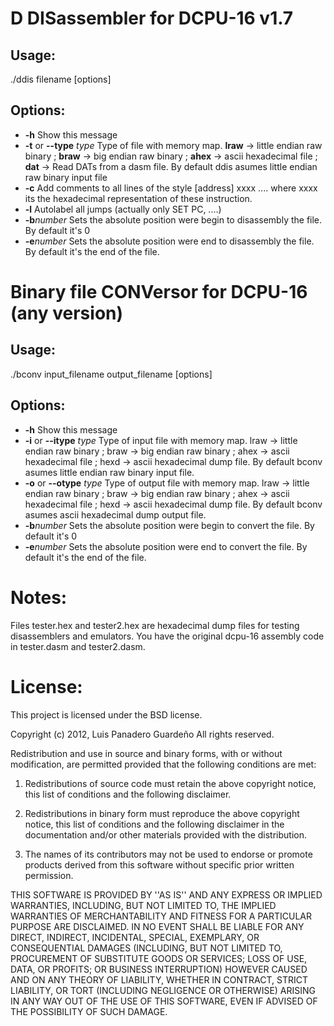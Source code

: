 # D DISassembler for DCPU-16 v1.7 #

## Usage: ##
  ./ddis filename [options]
## Options: ##
* __-h__                   Show this message
* __-t__ or __--type__ *type*  Type of file with memory map. __lraw__ -> little endian raw binary ; __braw__ -> big endian raw binary ; __ahex__ -> ascii hexadecimal file ; __dat__ -> Read DATs from a dasm file. By default ddis asumes little endian raw binary input file
* __-c__                   Add comments to all lines of the style [address] xxxx ....   where xxxx its the hexadecimal representation of these instruction.
* __-l__                   Autolabel all jumps (actually only SET PC, ....)
* __-b__*number*           Sets the absolute position were begin to disassembly the file. By default it's 0
* __-e__*number*           Sets the absolute position were end to disassembly the file. By default it's the end of the file.

# Binary file CONVersor for DCPU-16 (any version) #

## Usage: ##
  ./bconv input_filename output_filename [options]
## Options: ##
* __-h__                   Show this message
* __-i__ or __--itype__ *type* Type of input file with memory map. lraw -> little endian raw binary ; braw -> big endian raw binary ; ahex -> ascii hexadecimal file ; hexd -> ascii hexadecimal dump file. By default bconv asumes little endian raw binary input file.
* __-o__ or __--otype__ *type* Type of output file with memory map. lraw -> little endian raw binary ; braw -> big endian raw binary ; ahex -> ascii hexadecimal file ; hexd -> ascii hexadecimal dump file. By default bconv asumes ascii hexadecimal dump output file.
* __-b__*number*           Sets the absolute position were begin to convert the file. By default it's 0
* __-e__*number*           Sets the absolute position were end to convert the file. By default it's the end of the file.


# Notes: #
Files tester.hex and tester2.hex are hexadecimal dump files for testing disassemblers and emulators. You have the original dcpu-16 assembly code in tester.dasm and tester2.dasm.

# License: #
This project is licensed under the BSD license.

Copyright (c) 2012, Luis Panadero Guardeño
All rights reserved.

Redistribution and use in source and binary forms, with or without
modification, are permitted provided that the following conditions are met:

1. Redistributions of source code must retain the above copyright
   notice, this list of conditions and the following disclaimer.
   
2. Redistributions in binary form must reproduce the above copyright
   notice, this list of conditions and the following disclaimer in the
   documentation and/or other materials provided with the distribution.
   
3. The names of its contributors may not be used to endorse or promote
   products derived from this software without specific prior written permission.

THIS SOFTWARE IS PROVIDED BY <COPYRIGHT HOLDER> ''AS IS'' AND ANY
EXPRESS OR IMPLIED WARRANTIES, INCLUDING, BUT NOT LIMITED TO, THE IMPLIED
WARRANTIES OF MERCHANTABILITY AND FITNESS FOR A PARTICULAR PURPOSE ARE
DISCLAIMED. IN NO EVENT SHALL <COPYRIGHT HOLDER> BE LIABLE FOR ANY
DIRECT, INDIRECT, INCIDENTAL, SPECIAL, EXEMPLARY, OR CONSEQUENTIAL DAMAGES
(INCLUDING, BUT NOT LIMITED TO, PROCUREMENT OF SUBSTITUTE GOODS OR SERVICES;
LOSS OF USE, DATA, OR PROFITS; OR BUSINESS INTERRUPTION) HOWEVER CAUSED AND
ON ANY THEORY OF LIABILITY, WHETHER IN CONTRACT, STRICT LIABILITY, OR TORT
(INCLUDING NEGLIGENCE OR OTHERWISE) ARISING IN ANY WAY OUT OF THE USE OF THIS
SOFTWARE, EVEN IF ADVISED OF THE POSSIBILITY OF SUCH DAMAGE.

